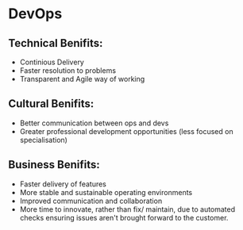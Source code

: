# DevOps
## Technical Benifits:
- Continious Delivery
- Faster resolution to problems
- Transparent and Agile way of working
## Cultural Benifits:
- Better communication between ops and devs
- Greater professional development opportunities (less focused on specialisation)
## Business Benifits:
- Faster delivery of features
- More stable and sustainable operating environments
- Improved communication and collaboration
- More time to innovate, rather than fix/ maintain, due to automated checks ensuring issues aren't brought forward to the customer.
